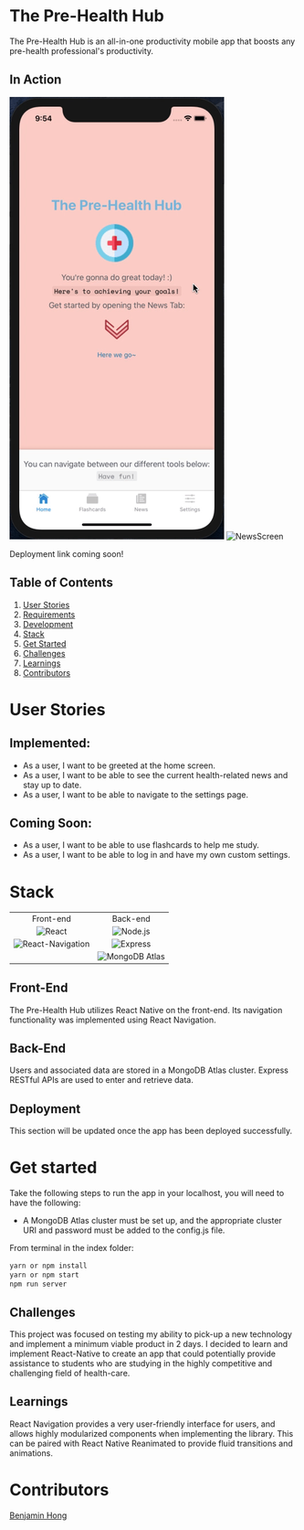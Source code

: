 # The Pre-Health Hub
The Pre-Health Hub is an all-in-one productivity mobile app that boosts any pre-health professional's productivity.

## In Action
![HomeScreen](./assets/readme/prehealthhub-home.gif)
![NewsScreen](./assets/readme/prehealthhub-news.gif)

Deployment link coming soon!
<!-- <a href='https://financr.herokuapp.com/'>Heroku Deployment Link</a> -->

## Table of Contents

1. [User Stories](#userstories)
2. [Requirements](#requirements)
3. [Development](#development)
4. [Stack](#stack)
5. [Get Started](#getstarted)
6. [Challenges](#challenges)
7. [Learnings](#learnings)
8. [Contributors](#contributors)

# User Stories

## Implemented:
- As a user, I want to be greeted at the home screen.
- As a user, I want to be able to see the current health-related news and stay up to date.
- As a user, I want to be able to navigate to the settings page.

## Coming Soon:
- As a user, I want to be able to use flashcards to help me study.
- As a user, I want to be able to log in and have my own custom settings.

# Stack

<table>
  <tr>
  </tr>
  <tr>
    <td align="center">Front-end</td>
    <td align="center">Back-end</td>
    <!-- <td align="center">Deployment</td> -->
  </tr>
  <tr>
    <td align="center"><img src="https://upload.wikimedia.org/wikipedia/commons/thumb/a/a7/React-icon.svg/1280px-React-icon.svg.png" alt="React" title="React" width="80px"/></td>
    <td align="center"><img src="https://www.brandeps.com/logo-download/N/Node-JS-logo-vector-01.svg" alt="Node.js" title="Node.js" width="60px"/></td>
    <!-- <td align="center"><img src="https://res.cloudinary.com/practicaldev/image/fetch/s--K2q0A5SX--/c_limit%2Cf_auto%2Cfl_progressive%2Cq_auto%2Cw_880/https://thepracticaldev.s3.amazonaws.com/i/2elgd5zp07wkeilkna63.png" alt="Heroku" title="Heroku" width="60px"/></td> -->
  </tr>
  <tr>
    <td align="center"><img src="https://pbs.twimg.com/profile_images/1156727030827716608/gppZ606-_400x400.png" alt="React-Navigation" title="React-Navigation" width="80px"/></td>
    <td align="center"><img src="https://buttercms.com/static/images/tech_banners/ExpressJS.png" alt="Express" title="Express" width="60px"/></td>
  </tr>
  <tr>
    <td align="center"></td>
    <td align="center"><img src="https://img.stackshare.io/service/5739/atlas-360x360.png" alt="MongoDB Atlas" title="MongoDB Atlas" width="60px"/></td>
  </tr>
</table>

## Front-End
The Pre-Health Hub utilizes React Native on the front-end. Its navigation functionality was implemented using React Navigation.

## Back-End 
Users and associated data are stored in a MongoDB Atlas cluster. Express RESTful APIs are used to enter and retrieve data.

## Deployment
This section will be updated once the app has been deployed successfully.

# Get started
Take the following steps to run the app in your localhost, you will need to have the following:
- A MongoDB Atlas cluster must be set up, and the appropriate cluster URI and password must be added to the config.js file.

From terminal in the index folder:
```
yarn or npm install
yarn or npm start
npm run server
```

## Challenges
This project was focused on testing my ability to pick-up a new technology and implement a minimum viable product in 2 days. I decided to learn and implement React-Native to create an app that could potentially provide assistance to students who are studying in the highly competitive and challenging field of health-care.

## Learnings
React Navigation provides a very user-friendly interface for users, and allows highly modularized components when implementing the library. This can be paired with React Native Reanimated to provide fluid transitions and animations.

# Contributors
[Benjamin Hong](https://github.com/bhong35)
